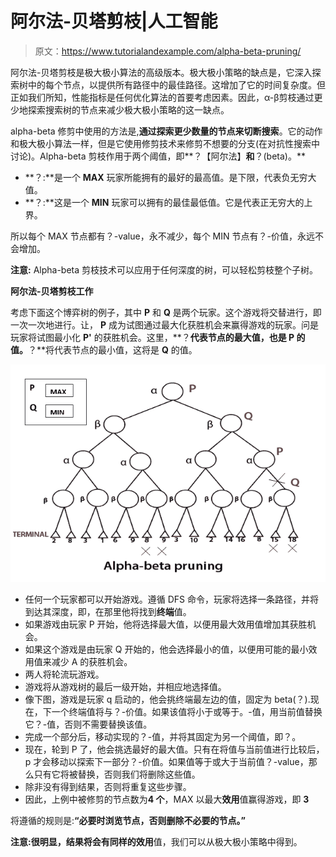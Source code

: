 # 阿尔法-贝塔剪枝|人工智能

> 原文：<https://www.tutorialandexample.com/alpha-beta-pruning/>

阿尔法-贝塔剪枝是极大极小算法的高级版本。极大极小策略的缺点是，它深入探索树中的每个节点，以提供所有路径中的最佳路径。这增加了它的时间复杂度。但正如我们所知，性能指标是任何优化算法的首要考虑因素。因此，α-β剪枝通过更少地探索搜索树的节点来减少极大极小策略的这一缺点。

alpha-beta 修剪中使用的方法是,**通过探索更少数量的节点来切断搜索**。它的动作和极大极小算法一样，但是它使用修剪技术来修剪不想要的分支(在对抗性搜索中讨论)。Alpha-beta 剪枝作用于两个阈值，即**？【阿尔法】**和**？(beta)。**

*   **？:**是一个 **MAX** 玩家所能拥有的最好的最高值。是下限，代表负无穷大值。
*   **？:**这是一个 **MIN** 玩家可以拥有的最佳最低值。它是代表正无穷大的上界。

所以每个 MAX 节点都有？-value，永不减少，每个 MIN 节点有？-价值，永远不会增加。

**注意:** Alpha-beta 剪枝技术可以应用于任何深度的树，可以轻松剪枝整个子树。

**阿尔法-贝塔剪枝工作**

考虑下面这个博弈树的例子，其中 **P** 和 **Q** 是两个玩家。这个游戏将交替进行，即一次一次地进行。让， **P** 成为试图通过最大化获胜机会来赢得游戏的玩家。问是玩家将试图最小化 **P'** 的获胜机会。这里，**？**代表节点的最大值，也是 **P** 的值。**？**将代表节点的最小值，这将是 **Q** 的值。

![alpha beta pruning](img/2c215ab7dadc2fa3c05dee6cdf1ac0a8.png)

*   任何一个玩家都可以开始游戏。遵循 DFS 命令，玩家将选择一条路径，并将到达其深度，即，在那里他将找到**终端**值。
*   如果游戏由玩家 P 开始，他将选择最大值，以便用最大效用值增加其获胜机会。
*   如果这个游戏是由玩家 Q 开始的，他会选择最小的值，以便用可能的最小效用值来减少 A 的获胜机会。
*   两人将轮流玩游戏。
*   游戏将从游戏树的最后一级开始，并相应地选择值。
*   像下图，游戏是玩家 q 启动的，他会挑终端最左边的值，固定为 beta(？).现在，下一个终端值将与？-价值。如果该值将小于或等于。-值，用当前值替换它？-值，否则不需要替换该值。
*   完成一个部分后，移动实现的？-值，并将其固定为另一个阈值，即？。
*   现在，轮到 P 了，他会挑选最好的最大值。只有在将值与当前值进行比较后，p 才会移动以探索下一部分？-价值。如果值等于或大于当前值？-value，那么只有它将被替换，否则我们将删除这些值。
*   除非没有得到结果，否则将重复这些步骤。
*   因此，上例中被修剪的节点数为**4 个**，MAX 以最大**效用**值赢得游戏，即 **3**

将遵循的规则是:**“必要时浏览节点，否则删除不必要的节点。”**

**注意:**很明显，结果将会有同样的**效用**值，我们可以从极大极小策略中得到。